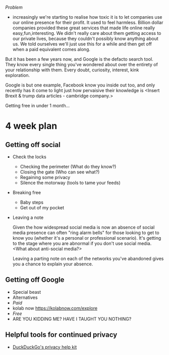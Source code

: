 

*Problem*
- increasingly we're starting to realise how toxic it is to let companies use our online presence for their profit. It used to feel harmless. Billion dollar companies provided these great services that made life online really easy,fun,interesting. We didn't really care about them getting access to our private lives, because they couldn't possibly know anything about us. We told ourselves we'll just use this for a while and then get off when a paid equivalent comes along.

But it has been a few years now, and Google is the defacto search tool. They know every single thing you've wondered about over the entirety of your relationship with them. Every doubt, curiosity, interest, kink exploration.

Google is but one example, Facebook know you inside out too, and only recently has it come to light just how pervaisive their knowledge is <Insert Brexit & trump data articles - cambridge company.>

Getting free in under 1 month...

# 4 week plan
## Getting off social
* Check the locks
  * Checking the perimeter (What do they know?)
  * Closing the gate (Who can see what?)
  * Regaining some privacy
  * Silence the motorway (tools to tame your feeds)
* Breaking free
    * Baby steps
    * Get out of my pocket
* Leaving a note

  Given the how widespread social media is now an absence of social media presence can often "ring alarm bells" for those looking to get to know you (whether it's a personal or professional scenario). It's getting to the stage where you are abnormal if you don't use social media. <What about anti-social media?>

   Leaving a parting note on each of the networks you've abandoned gives you a chance to explain your absence. 
   
## Getting off Google
* Special beast
* Alternatives
 * *Paid*  
  * kolab now https://kolabnow.com/explore
 * *Free*  
  * ARE YOU KIDDING ME? HAVE I TAUGHT YOU NOTHING?


## Helpful tools for continued privacy
* [DuckDuckGo's privacy help kit](https://spreadprivacy.com/tag/device-privacy-tips/)

